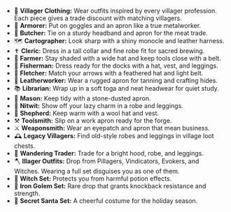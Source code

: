 - 👒 **Villager Clothing:** Wear outfits inspired by every villager profession. Each piece gives a trade discount with matching villagers.  
- 🧱 **Armorer:** Put on goggles and an apron like a true metalworker.  
- 🥩 **Butcher:** Tie on a sturdy headband and apron for the meat trade.  
- 🗺️ **Cartographer:** Look sharp with a shiny monocle and leather harness.  
- ✝️ **Cleric:** Dress in a tall collar and fine robe fit for sacred brewing.  
- 🌾 **Farmer:** Stay shaded with a wide hat and keep tools close with a belt.  
- 🎣 **Fisherman:** Dress ready for the docks with a hat, vest, and leggings.  
- 🏹 **Fletcher:** Match your arrows with a feathered hat and light belt.  
- 👞 **Leatherworker:** Wear a rugged apron for tanning and crafting hides.  
- 📚 **Librarian:** Wrap up in a soft toga and neat headwear for quiet study.  
- 🧱 **Mason:** Keep tidy with a stone-dusted apron.  
- 💬 **Nitwit:** Show off your lazy charm in a robe and leggings.  
- 🐑 **Shepherd:** Keep warm with a wool hat and vest.  
- ⚒️ **Toolsmith:** Slip on a work apron ready for the forge.  
- ⚔️ **Weaponsmith:** Wear an eyepatch and apron that mean business.  
- 🕰️ **Legacy Villagers:** Find old-style robes and leggings in village loot chests.  
- 🧳 **Wandering Trader:** Trade for a bright hood, robe, and leggings.  
- 🪓 **Illager Outfits:** Drop from Pillagers, Vindicators, Evokers, and Witches. Wearing a full set disguises you as one of them.  
- 🧙 **Witch Set:** Protects you from harmful potion effects.  
- 💪 **Iron Golem Set:** Rare drop that grants knockback resistance and strength.  
- 🎅 **Secret Santa Set:** A cheerful costume for the holiday season.  
